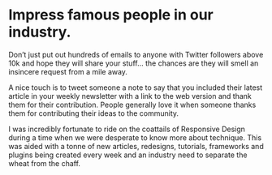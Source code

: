 # Impress famous people in our industry.

Don’t just put out hundreds of emails to anyone with Twitter followers above 10k and hope they will share your stuff… the chances are they will smell an insincere request from a mile away.

A nice touch is to tweet someone a note to say that you included their latest article in your weekly newsletter with a link to the web version and thank them for their contribution. People generally love it when someone thanks them for contributing their ideas to the community.

I was incredibly fortunate to ride on the coattails of Responsive Design during a time when we were desperate to know more about technique. This was aided with a tonne of new articles, redesigns, tutorials, frameworks and plugins being created every week and an industry need to separate the wheat from the chaff.

